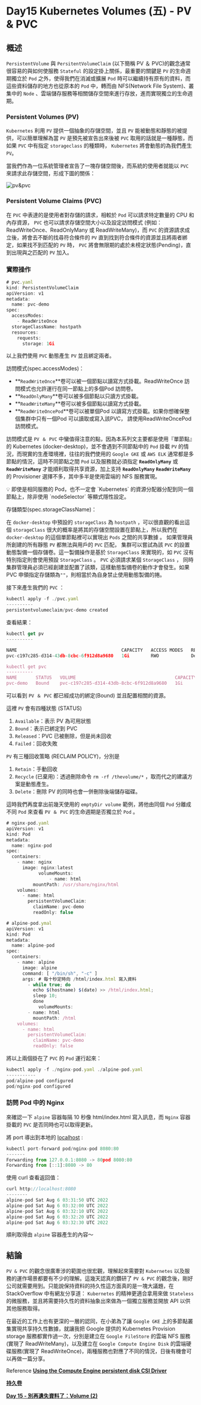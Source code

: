# Day15 Kubernetes Volumes (五) - PV & PVC

## 概述

`PersistentVolume` 與 `PersitentVolumeClaim` (以下簡稱 PV ＆ PVC)的觀念通常很容易的與如何使服務 `Stateful` 的設定掛上關係，最重要的關鍵是 `PV` 的生命週期獨立於 `Pod` 之外，使得我們在消滅或擴展 `Pod` 時可以繼續持有原有的資料，而這些資料儲存的地方也從原本的 `Pod` 中，轉而由 NFS(Network File System)、叢集中的 `Node` 、雲端儲存服務等相關儲存空間來進行存放，進而實現獨立的生命週期。

### ****Persistent Volumes (PV)****

`Kubernetes` 利用 `PV` 提供一個抽象的存儲空間，並且 `PV` 能被動態和靜態的被提供，可以簡單理解為當 `PV` 是預先被宣告出來後被 `PVC` 取用的話就是一種靜態，而如果 `PVC` 中有指定 `storageclass` 的種類時， `Kubernetes` 將會動態的為我們產生 `PV`。

當我們作為一位系統管理者宣告了一塊存儲空間後，而系統的使用者就能以 `PVC` 來請求此存儲空間，形成下圖的關係：

![pv&pvc](pv&pvc.png)

### ****Persistent Volume Claims (PVC)****

在 `PVC` 中表達的是使用者對存儲的請求，相較於 `Pod` 可以請求特定數量的 CPU 和內存資源， `PVC` 也可以請求存儲空間大小以及設定訪問模式 (例如：ReadWriteOnce、ReadOnlyMany 或 ReadWriteMany)，而 `PVC` 的資源請求成立後，將會去不斷的找尋符合條件的 `PV` 直到找到符合條件的資源並且將兩者綁定，如果找不到匹配的 `PV` 時， `PVC` 將會無限期的處於未榜定狀態(Pending)，直到出現與之匹配的 `PV` 加入。

### 實際操作

```jsx
# pvc.yaml
kind: PersistentVolumeClaim
apiVersion: v1
metadata:
  name: pvc-demo
spec:
  accessModes:
    - ReadWriteOnce
  storageClassName: hostpath
  resources:
    requests:
      storage: 1Gi
```

以上我們使用 `PVC` 動態產生 `PV` 並且綁定兩者。

訪問模式(spec.accessModes)：

- **`ReadWriteOnce`**卷可以被一個節點以讀寫方式掛載。ReadWriteOnce 訪問模式也允許運行在同一節點上的多個Pod 訪問卷。
- **`ReadOnlyMany`**卷可以被多個節點以只讀方式掛載。
- **`ReadWriteMany`**卷可以被多個節點以讀寫方式掛載。
- **`ReadWriteOncePod`**卷可以被單個Pod 以讀寫方式掛載。如果你想確保整個集群中只有一個Pod 可以讀取或寫入該PVC， 請使用ReadWriteOncePod 訪問模式。

訪問模式是 `PV ＆ PVC` 中蠻值得注意的點，因為本系列文主要都是使用『單節點』的 Kubernetes (docker-desktop)，並不會遇到不同節點中的 `Pod` 掛載 `PV` 的情況，而現實的生產環境裡，往往的我們使用的 `Google GKE` 或 `AWS ELK` 通常都是多節點的情況，這時不同節點之間 `Pod` 以及服務就必須指定 **`ReadOnlyMany`** 或 **`ReadWriteMany`**  才能順利取得共享資源，加上支持 **`ReadOnlyMany` `ReadWriteMany`** 的 Provisioner 選擇不多，其中多半是使用雲端的 NFS 服務實現。

<aside>
💡 即使是相同服務的 Pod，也不一定會 `Kubernetes` 的資源分配器分配到同一個節點上，除非使用 `nodeSelector` 等顯式隱性設定。

</aside>

存儲類型(spec.storageClassName)：

在 `docker-desktop` 中預設的 `storageClass` 為 `hostpath` ，可以很直觀的看出這個 `storageClass` 很大的概率是將其的存儲空間設置在節點上，所以我們在 `docker-desktop` 的這個單節點裡可以實現出 `Pods` 之間的共享數據 。 如果管理員所創建的所有靜態 `PV` 都無法與用戶的 `PVC` 匹配， 集群可以嘗試為該 `PVC` 的設置動態製備一個存儲卷。這一製備操作是基於 `StorageClass` 來實現的，如 `PVC` 沒有特別指定則會使用預設 `StorageClass` 。 `PVC` 必須請求某個 `StorageClass` ， 同時集群管理員必須已經創建並配置了該類，這樣動態製備卷的動作才會發生。如果PVC 申領指定存儲類為`""`，則相當於為自身禁止使用動態製備的捲。

接下來產生我們的 `PVC` ：

```jsx
kubectl apply -f ./pvc.yaml
----------
persistentvolumeclaim/pvc-demo created
```

查看結果：

```jsx
kubectl get pv
----------

NAME                                       CAPACITY   ACCESS MODES   RECLAIM POLICY   STATUS   CLAIM              STORAGECLASS   REASON   AGE
pvc-c197c285-d314-43db-8cbc-6f912d8a9680   1Gi        RWO            Delete           Bound    default/pvc-demo   hostpath                2s

kubectl get pvc
----------
NAME       STATUS   VOLUME                                     CAPACITY   ACCESS MODES   STORAGECLASS   AGE
pvc-demo   Bound    pvc-c197c285-d314-43db-8cbc-6f912d8a9680   1Gi        RWO            hostpath       11s
```

可以看到 `PV ＆ PVC` 都已經成功的綁定(Bound) 並且配置相關的資源。

這裡 `PV` 會有四種狀態 (STATUS)

1. `Available`：表示 PV 為可用狀態
2. `Bound`：表示已綁定到 PVC
3. `Released`：PVC 已被刪除，但是尚未回收
4. `Failed`：回收失敗

`PV` 有三種回收策略 (RECLAIM POLICY)，分別是

1. `Retain`：手動回收
2. `Recycle` (已棄用)：透過刪除命令 `rm -rf /thevolume/*` ，取而代之的建議方案是動態產生。
3. `Delete`：刪除 PV 的同時也會一併刪除後端儲存磁碟。

這時我們再度拿出前幾天使用的 `emptyDir volume` 範例，將他由同個 `Pod` 分離成不同 `Pod` 來查看 `PV ＆ PVC` 的生命週期是否獨立於 `Pod` 。

```jsx
# nginx-pod.yaml
apiVersion: v1
kind: Pod
metadata:
  name: nginx-pod
spec:
  containers:
    - name: nginx
      image: nginx:latest
			volumeMounts:
				- name: html
          mountPath: /usr/share/nginx/html
    volumes:
      - name: html
        persistentVolumeClaim:
          claimName: pvc-demo
          readOnly: false
```

```jsx
# alpine-pod.ymal
apiVersion: v1
kind: Pod
metadata:
  name: alpine-pod
spec:
  containers:
    - name: alpine
      image: alpine
      command: [ "/bin/sh", "-c" ]
      args: # 每十秒定時向 /html/index.html 寫入資料
        - while true; do
          echo $(hostname) $(date) >> /html/index.html;
          sleep 10;
          done
			volumeMounts:
        - name: html
          mountPath: /html
    volumes:
      - name: html
        persistentVolumeClaim:
          claimName: pvc-demo
          readOnly: false
```

將以上兩個掛在了 `PVC` 的 `Pod` 運行起來：

```jsx
kubectl apply -f ./nginx-pod.yaml ./alpine-pod.yaml
-----------
pod/alpine-pod configured
pod/nginx-pod configured
```

### 訪問 Pod 中的 Nginx

來確認一下 `alpine` 容器每隔 10 秒像 html/index.html 寫入訊息，而 `Nginx` 容器掛載的 `PVC` 是否同時也可以取得更新。

將 port 導出到本地的 [localhost](http://localhost) :

```jsx
kubectl port-forward pod/nginx-pod 8080:80
-------
Forwarding from 127.0.0.1:8080 -> 80pod 8080:80
Forwarding from [::1]:8080 -> 80
```

使用 curl 查看返回值：

```jsx
curl http://localhost:8080
--------
alpine-pod Sat Aug 6 03:31:50 UTC 2022
alpine-pod Sat Aug 6 03:32:00 UTC 2022
alpine-pod Sat Aug 6 03:32:10 UTC 2022
alpine-pod Sat Aug 6 03:32:20 UTC 2022
alpine-pod Sat Aug 6 03:32:30 UTC 2022
```

順利取得由 `alpine` 容器產生的內容～

## 結論

`PV & PVC` 的觀念很廣牽涉的範圍也很宏觀，理解起來需要對 `Kubernetes` 以及服務的運作場景都要有不少的理解。這幾天認真的鑽研了 `PV & PVC` 的觀念後，剛好公司就需要用到。只能說保持資料的持久性這方面真的是一塊大議題，在 StackOverflow 中有網友分享道： `Kubernetes` 的精神更適合拿用來做 `Stateless` 的微服務，並且將需要持久性的資料抽象出來做為一個獨立服務並開放 API 以供其他服務取得。

在最近的工作上也有更深的一層的認同，在小弟為了讓 `Google GKE` 上的多節點叢集實現共享持久性數據，就讓我把 Google 提供的 Kubernetes Provision storage 服務都實作過一次，分別是建立在 `Google FileStore` 的雲端 NFS 服務(實現了 ReadWriteMany)，以及建立在 `Google Compute Engine Disk` 的雲端硬碟服務(實現了 ReadWriteOnce)，兩種服務也對應了不同的情況，日後有機會可以再做一篇分享。

Reference
**[Using the Compute Engine persistent disk CSI Driver](https://cloud.google.com/kubernetes-engine/docs/how-to/persistent-volumes/gce-pd-csi-driver)**

****[持久卷](https://kubernetes.io/zh-cn/docs/concepts/storage/persistent-volumes/#access-modes)****

****[Day 15 - 別再遺失資料了：Volume (2)](https://ithelp.ithome.com.tw/articles/10193550)****